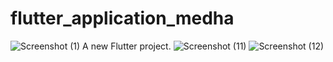 # flutter_application_medha
![Screenshot (1)](https://github.com/flutterexcel/flutter_app_medha/assets/14344186/98e180a3-b71e-4420-aa64-232858ed6ee2)
A new Flutter project.
![Screenshot (11)](https://github.com/flutterexcel/flutter_app_medha/assets/14344186/768fa658-909f-41a7-9f4f-af33881ae33a)
![Screenshot (12)](https://github.com/flutterexcel/flutter_app_medha/assets/14344186/9072e295-f6d7-4536-8226-ef1a1fe33345)
